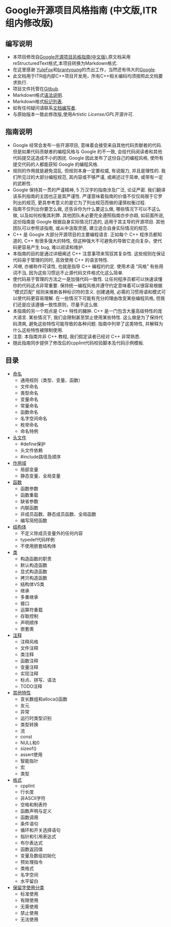 Google开源项目风格指南 (中文版,ITR组内修改版)
==========

编写说明
----------
-	本项目修改自[Google开源项目风格指南(中文版)](http://zh-google-styleguide.readthedocs.org),原文档采用reStructuredText格式,本项目转换为Markdown格式.
-	在这里感谢 [YuleFox][YuleFox]和[brantyoung][brantyoung]的杰出工作，当然还有伟大的[Google].
-	此文档用于ITR组内部C++项目开发用，所有C++相关编码均须按照此文档要求执行.
-	项目文件托管在[Gitbub](https://github.com/zh-google-styleguide/zh-google-styleguide).
-	Markdown格式[语法说明](http://www.xdays.info/markdown官方文档.html).
-	Markdown格式[标记列表](markdownsyntaxlist.txt).
-	如有任何疑问请联系[文档编写者][ZYC].
-	与原始版本一致此修改版,使用*Artistic License/GPL*开源许可.

[Test]:README.html#Test
[YuleFox]:http://www.yulefox.com
[brantyoung]:http://www.yangyubo.com
[Google]:http://www.google.com
[ZYC]:mailto:zycet@126.com

指南说明
----------
-	Google 经常会发布一些开源项目, 意味着会接受来自其他代码贡献者的代码. 但是如果代码贡献者的编程风格与 Google 的不一致, 会给代码阅读者和其他代码提交这造成不小的困扰. Google 因此发布了这份自己的编程风格, 使所有提交代码的人都能获知 Google 的编程风格.
-	规则的作用就是避免混乱. 但规则本身一定要权威, 有说服力, 并且是理性的. 我们所见过的大部分编程规范, 其内容或不够严谨, 或阐述过于简单, 或带有一定的武断性.
-	Google 保持其一贯的严谨精神, 5 万汉字的指南涉及广泛, 论证严密. 我们翻译该系列指南的主因也正是其严谨性. 严谨意味着指南的价值不仅仅局限于它罗列出的规范, 更具参考意义的是它为了列出规范而做的谨慎权衡过程.
-	指南不仅列出你要怎么做, 还告诉你为什么要这么做, 哪些情况下可以不这么做, 以及如何权衡其利弊. 其他团队未必要完全遵照指南亦步亦趋, 如前面所说, 这份指南是 Google 根据自身实际情况打造的, 适用于其主导的开源项目. 其他团队可以参照该指南, 或从中汲取灵感, 建立适合自身实际情况的规范.
-	C++ 是 Google 大部分开源项目的主要编程语言. 正如每个 C++ 程序员都知道的, C++ 有很多强大的特性, 但这种强大不可避免的导致它走向复杂，使代码更容易产生 bug, 难以阅读和维护.
-	本指南的目的是通过详细阐述 C++ 注意事项来驾驭其复杂性. 这些规则在保证代码易于管理的同时, 高效使用 C++ 的语言特性.
-	*风格*, 亦被称作可读性, 也就是指导 C++ 编程的约定. 使用术语 “风格” 有些用词不当, 因为这些习惯远不止源代码文件格式化这么简单.
-	使代码易于管理的方法之一是加强代码一致性. 让任何程序员都可以快速读懂你的代码这点非常重要. 保持统一编程风格并遵守约定意味着可以很容易根据 “模式匹配” 规则来推断各种标识符的含义. 创建通用, 必需的习惯用语和模式可以使代码更容易理解. 在一些情况下可能有充分的理由改变某些编程风格, 但我们还是应该遵循一致性原则，尽量不这么做.
-	本指南的另一个观点是 C++ 特性的臃肿. C++ 是一门包含大量高级特性的庞大语言. 某些情况下, 我们会限制甚至禁止使用某些特性. 这么做是为了保持代码清爽, 避免这些特性可能导致的各种问题. 指南中列举了这类特性, 并解释为什么这些特性被限制使用.
-	注意: 本指南并非 C++ 教程, 我们假定读者已经对 C++ 非常熟悉.
-	随此指南同步提供了修改后的cpplint代码校验脚本及代码示例模板.

目录
-----------
-	[命名](naming.html)
	-	通用规则（类型、变量、函数）
	-	文件命名
	-	类型命名
	-	变量命名
	-	常量命名
	-	函数命名
	-	名字空间命名
	-	枚举命名
	-	命名特例
-	[头文件](headers.html)
	-	#define保护
	-	头文件依赖
	-	#include路径及顺序
-	[作用域](scoping.html)
	-	局部变量
	-	静态变量、全局变量
-	[函数](funcations.html)
	-	函数参数
	-	函数重载
	-	缺省参数
	-	内联函数
	-	非成员函数、静态成员函数、全局函数
	-	编写简短函数
-	[结构体](structures.html)
	-	不定义除成员变量外的任何内容
	-	typedef代码样例
	-	不使用嵌套结构体
-	[类](classes.html)
	-	构造函数的职责
	-	默认构造函数
	-	显式构造函数
	-	拷贝构造函数
	-	结构体VS类
	-	继承
	-	多重继承
	-	接口
	-	运算符重载
	-	存取控制
	-	声明顺序
	-	嵌套类
-	[注释](comments.html)
	-	注释风格
	-	文件注释
	-	类注释
	-	函数注释
	-	变量注释
	-	实现注释
	-	标点、拼写、语法
	-	TODO注释
-	[其他特性](others.html)
	-	变长数组和alloca()函数
	-	友元
	-	异常
	-	运行时类型识别
	-	类型转换
	-	流
	-	const
	-	NULL和0
	-	sizeof()
	-	assert使用
	-	智能指针
	-	宏
	-	类型
-	[格式](formatting.html)
	-	cpplint
	-	行长度
	-	非ASCII字符
	-	空格和制表符
	-	函数声明与定义
	-	函数调用
	-	条件语句
	-	循环和开关选择语句
	-	指针和引用表达式
	-	布尔表达式
	-	函数返回值
	-	变量及数组初始化
	-	预处理指令
	-	类格式
	-	名字空间
	-	水平留白
-	[保留字使用分类](symbolclassify.html)
	-	标准使用
	-	有限使用
	-	无需使用
	-	禁止使用
	-	无法使用
